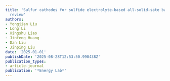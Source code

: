 ```yaml
---
title: 'Sulfur cathodes for sulfide electrolyte-based all-solid-sate batteries: a
  review'
authors:
- Yongjian Liu
- Long Li
- Xingshu Liao
- Jinfeng Huang
- Dan Liu
- Jinping Liu
date: '2025-01-01'
publishDate: '2025-08-28T12:53:50.990438Z'
publication_types:
- article-journal
publication: '*Energy Lab*'
---
```

